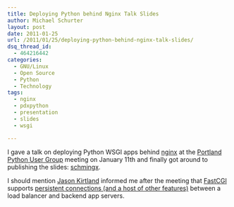 ```yaml
---
title: Deploying Python behind Nginx Talk Slides
author: Michael Schurter
layout: post
date: 2011-01-25
url: /2011/01/25/deploying-python-behind-nginx-talk-slides/
dsq_thread_id:
  - 464216442
categories:
  - GNU/Linux
  - Open Source
  - Python
  - Technology
tags:
  - nginx
  - pdxpython
  - presentation
  - slides
  - wsgi

---
```

I gave a talk on deploying Python WSGI apps behind [nginx][1] at the [Portland Python User Group][2] meeting on January 11th and finally got around to publishing the slides: [schmingx][3].

I should mention [Jason Kirtland][4] informed me after the meeting that [FastCGI][5] supports [persistent connections (and a host of other features)][6] between a load balancer and backend app servers.

 [1]: http://wiki.nginx.org/
 [2]: http://wiki.python.org/moin/PortlandPythonUserGroup
 [3]: https://docs.google.com/present/edit?id=0Ab7GDIugV1qCZGR6c3d6YnJfMTA1aGRtZmJxYzI&hl=en
 [4]: http://discorporate.us/jek/
 [5]: http://www.fastcgi.com/devkit/doc/fcgi-spec.html
 [6]: http://www.fastcgi.com/devkit/doc/fcgi-spec.html#S3.5